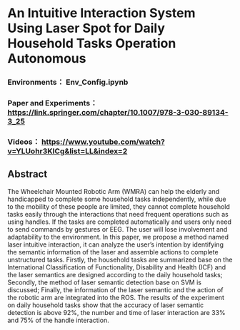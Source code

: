 # An Intuitive Interaction System Using Laser Spot for Daily Household Tasks Operation Autonomous

### Environments： Env_Config.ipynb
### Paper and Experiments： https://link.springer.com/chapter/10.1007/978-3-030-89134-3_25
### Videos： https://www.youtube.com/watch?v=YLUohr3KlCg&list=LL&index=2

## Abstract 
The Wheelchair Mounted Robotic Arm (WMRA) can help the elderly
and handicapped to complete some household tasks independently, while due to
the mobility of these people are limited, they cannot complete household tasks
easily through the interactions that need frequent operations such as using handles.
If the tasks are completed automatically and users only need to send commands
by gestures or EEG. The user will lose involvement and adaptability to the environment. In this paper, we propose a method named laser intuitive interaction, it
can analyze the user’s intention by identifying the semantic information of the
laser and assemble actions to complete unstructured tasks. Firstly, the household
tasks are summarized base on the International Classification of Functionality,
Disability and Health (ICF) and the laser semantics are designed according to the
daily household tasks; Secondly, the method of laser semantic detection base on
SVM is discussed; Finally, the information of the laser semantic and the action
of the robotic arm are integrated into the ROS. The results of the experiment on
daily household tasks show that the accuracy of laser semantic detection is above
92%, the number and time of laser interaction are 33% and 75% of the handle
interaction.


